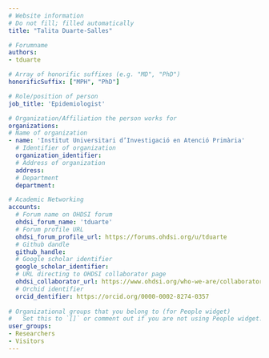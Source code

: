 ```yaml
---
# Website information
# Do not fill; filled automatically
title: "Talita Duarte-Salles"

# Forumname 
authors:
- tduarte

# Array of honorific suffixes (e.g. "MD", "PhD")
honorificSuffix: ["MPH", "PhD"]

# Role/position of person
job_title: 'Epidemiologist'

# Organization/Affiliation the person works for
organizations:
# Name of organization
- name: 'Institut Universitari d’Investigació en Atenció Primària'
  # Identifier of organization
  organization_identifier: 
  # Address of organization
  address: 
  # Department
  department: 

# Academic Networking
accounts:
  # Forum name on OHDSI forum
  ohdsi_forum_name: 'tduarte'
  # Forum profile URL
  ohdsi_forum_profile_url: https://forums.ohdsi.org/u/tduarte
  # Github dandle
  github_handle:
  # Google scholar identifier
  google_scholar_identifier: 
  # URL directing to OHDSI collaborator page
  ohdsi_collaborator_url: https://www.ohdsi.org/who-we-are/collaborators/talita-duarte-salles/
  # Orchid identifier
  orcid_dentifier: https://orcid.org/0000-0002-8274-0357
  
# Organizational groups that you belong to (for People widget)
#   Set this to `[]` or comment out if you are not using People widget.
user_groups:
- Researchers
- Visitors
---
```

